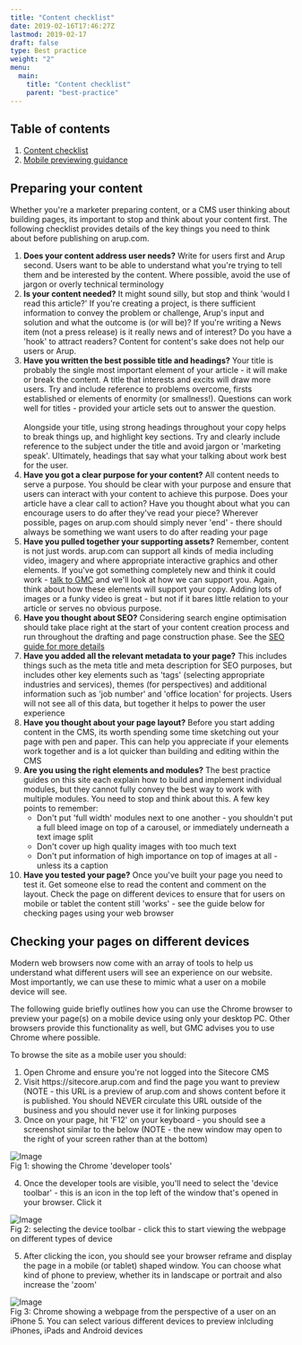 ```yaml
---
title: "Content checklist"
date: 2019-02-16T17:46:27Z
lastmod: 2019-02-17
draft: false
type: Best practice
weight: "2"
menu:
  main:
    title: "Content checklist"
    parent: "best-practice"
---
```

<section class="container" id="">
	<div class="rich-text">
		<div class="reveal rich-text__content">
			<h2>Table of contents</h2>
		</div>
	</div>
</section>
<section class="container">
	<div class="menu_row">
		<div class="menu_section two">
			<ol class="header-list">
				<li>
					<a href="#checklist">Content checklist</a>
				</li>
				<li>
					<a href="#tips">Mobile previewing guidance</a>
				</li>
			</ol>
		</div>
	</div>
</section>
<section class="container" id="checklist">
	<div class="rich-text">
		<div class="reveal rich-text__content">
			<h2>Preparing your content</h2>
			<p>Whether you're a marketer preparing content, or a CMS user thinking about building pages, its important to stop and think about your content first. The following checklist provides details of the key things you need to think about before publishing on arup.com.</p>
		</div>
	</div>
</section>
<section class="container" id="">
	<div class="rich-text">
		<div class="reveal rich-text__content">
			<ol>
				<li class="tick"><b>Does your content address user needs?</b> Write for users first and Arup second. Users want to be able to understand what you're trying to tell them and be interested by the content. Where possible, avoid the use of jargon or overly technical terminology</li>
				<li><b>Is your content needed?</b> It might sound silly, but stop and think 'would I read this article?' If you're creating a project, is there sufficient information to convey the problem or challenge, Arup's input and solution and what the outcome is (or will be)? If you're writing a News item (not a press release) is it really news and of interest? Do you have a 'hook' to attract readers? Content for content's sake does not help our users or Arup.</li>
				<li><b>Have you written the best possible title and headings?</b> Your title is probably the single most important element of your article - it will make or break the content. A title that interests and excits will draw more users. Try and include reference to problems overcome, firsts established or elements of enormity (or smallness!). Questions can work well for titles - provided your article sets out to answer the question.<br>
				<br>
				Alongside your title, using strong headings throughout your copy helps to break things up, and highlight key sections. Try and clearly include reference to the subject under the title and avoid jargon or 'marketing speak'. Ultimately, headings that say what your talking about work best for the user.</li>
				<li><b>Have you got a clear purpose for your content?</b> All content needs to serve a purpose. You should be clear with your purpose and ensure that users can interact with your content to achieve this purpose. Does your article have a clear call to action? Have you thought about what you can encourage users to do after they've read your piece? Wherever possible, pages on arup.com should simply never 'end' - there should always be something we want users to do after reading your page</li>
				<li>
					<b>Have you pulled together your supporting assets?</b> Remember, content is not just words. arup.com can support all kinds of media including video, imagery and where appropriate interactive graphics and other elements. If you've got something completely new and think it could work - <a href="mailto:steve.burleigh@Arup.com">talk to GMC</a> and we'll look at how we can support you. Again, think about how these elements will support your copy. Adding lots of images or a funky video is great - but not if it bares little relation to your article or serves no obvious purpose.
				</li>
				<li>
					<b>Have you thought about SEO?</b> Considering search engine optimisation should take place right at the start of your content creation process and run throughout the drafting and page construction phase. See the <a href="/best-practice/seo/">SEO guide for more details</a>
				</li>
				<li><b>Have you added all the relevant metadata to your page?</b> This includes things such as the meta title and meta description for SEO purposes, but includes other key elements such as 'tags' (selecting appropriate industries and services), themes (for perspectives) and additional information such as 'job number' and 'office location' for projects. Users will not see all of this data, but together it helps to power the user experience</li>
				<li><b>Have you thought about your page layout?</b> Before you start adding content in the CMS, its worth spending some time sketching out your page with pen and paper. This can help you appreciate if your elements work together and is a lot quicker than building and editing within the CMS</li>
				<li>
					<b>Are you using the right elements and modules?</b> The best practice guides on this site each explain how to build and implement individual modules, but they cannot fully convey the best way to work with multiple modules. You need to stop and think about this. A few key points to remember:
					<ul>
						<li>Don't put 'full width' modules next to one another - you shouldn't put a full bleed image on top of a carousel, or immediately underneath a text image split</li>
						<li>Don't cover up high quality images with too much text</li>
						<li>Don't put information of high importance on top of images at all - unless its a caption</li>
					</ul>
				</li>
				<li><b>Have you tested your page?</b> Once you've built your page you need to test it. Get someone else to read the content and comment on the layout. Check the page on different devices to ensure that for users on mobile or tablet the content still 'works' - see the guide below for checking pages using your web browser</li>
			</ol>
		</div>
	</div>
</section>
<section class="container" id="tips">
	<div class="rich-text">
		<div class="reveal rich-text__content">
			<h2>Checking your pages on different devices</h2>
			<p>Modern web browsers now come with an array of tools to help us understand what different users will see an experience on our website. Most importantly, we can use these to mimic what a user on a mobile device will see.</p>
			<p>The following guide briefly outlines how you can use the Chrome browser to preview your page(s) on a mobile device using only your desktop PC. Other browsers provide this functionality as well, but GMC advises you to use Chrome where possible.</p>
			<p>To browse the site as a mobile user you should:</p>
			<ol>
				<li>Open Chrome and ensure you're not logged into the Sitecore CMS</li>
				<li>Visit https://sitecore.arup.com and find the page you want to preview (NOTE - this URL is a preview of arup.com and shows content before it is published. You should NEVER circulate this URL outside of the business and you should never use it for linking purposes</li>
				<li>Once on your page, hit 'F12' on your keyboard - you should see a screenshot similar to the below (NOTE - the new window may open to the right of your screen rather than at the bottom)</li>
			</ol>
			<div class="training-image"><img alt="Image" class="mainImg" src="/images/best-practice/chrome-dev-tools.jpg"></div>
			<div class="halfbleed__detail">
				Fig 1: showing the Chrome 'developer tools'
			</div>
			<ol start="4">
				<li>Once the developer tools are visible, you'll need to select the 'device toolbar' - this is an icon in the top left of the window that's opened in your browser. Click it</li>
			</ol>
			<div class="training-image"><img alt="Image" class="mainImg" src="/images/best-practice/select-device.jpg"></div>
			<div class="halfbleed__detail">
				Fig 2: selecting the device toolbar - click this to start viewing the webpage on different types of device
			</div>
			<ol start="5">
				<li>After clicking the icon, you should see your browser reframe and display the page in a mobile (or tablet) shaped window. You can choose what kind of phone to preview, whether its in landscape or portrait and also increase the 'zoom'</li>
			</ol>
			<div class="training-image"><img alt="Image" class="mainImg" src="/images/best-practice/mobile-view.jpg"></div>
			<div class="halfbleed__detail">
				Fig 3: Chrome showing a webpage from the perspective of a user on an iPhone 5. You can select various different devices to preview inlcluding iPhones, iPads and Android devices
			</div>
		</div>
	</div>
</section>